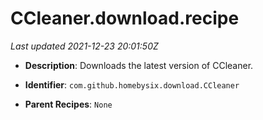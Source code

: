 # CCleaner.download.recipe

_Last updated 2021-12-23 20:01:50Z_

- **Description**: Downloads the latest version of CCleaner.

- **Identifier**: `com.github.homebysix.download.CCleaner`

- **Parent Recipes**: `None`
